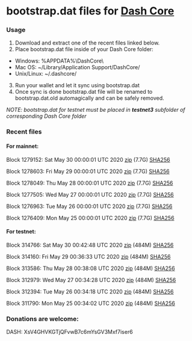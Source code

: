 # bootstrap.dat files for [Dash Core](https://github.com/dashpay/dash)

### Usage

1. Download and extract one of the recent files linked below.
2. Place bootstrap.dat file inside of your Dash Core folder:
 - Windows: %APPDATA%\DashCore\
 - Mac OS: ~/Library/Application Support/DashCore/
 - Unix/Linux: ~/.dashcore/
3. Run your wallet and let it sync using bootstrap.dat
4. Once sync is done bootstrap.dat file will be renamed to bootstrap.dat.old automagically and can be safely removed.

_NOTE: bootstrap.dat for testnet must be placed in **testnet3** subfolder of corresponding Dash Core folder_

### Recent files

#### For mainnet:

Block 1279152: Sat May 30 00:00:01 UTC 2020 [zip](https://dash-bootstrap.ams3.digitaloceanspaces.com/mainnet/2020-05-30/bootstrap.dat.zip) (7.7G) [SHA256](https://dash-bootstrap.ams3.digitaloceanspaces.com/mainnet/2020-05-30/sha256.txt)

Block 1278603: Fri May 29 00:00:01 UTC 2020 [zip](https://dash-bootstrap.ams3.digitaloceanspaces.com/mainnet/2020-05-29/bootstrap.dat.zip) (7.7G) [SHA256](https://dash-bootstrap.ams3.digitaloceanspaces.com/mainnet/2020-05-29/sha256.txt)

Block 1278049: Thu May 28 00:00:01 UTC 2020 [zip](https://dash-bootstrap.ams3.digitaloceanspaces.com/mainnet/2020-05-28/bootstrap.dat.zip) (7.7G) [SHA256](https://dash-bootstrap.ams3.digitaloceanspaces.com/mainnet/2020-05-28/sha256.txt)

Block 1277505: Wed May 27 00:00:01 UTC 2020 [zip](https://dash-bootstrap.ams3.digitaloceanspaces.com/mainnet/2020-05-27/bootstrap.dat.zip) (7.7G) [SHA256](https://dash-bootstrap.ams3.digitaloceanspaces.com/mainnet/2020-05-27/sha256.txt)

Block 1276963: Tue May 26 00:00:01 UTC 2020 [zip](https://dash-bootstrap.ams3.digitaloceanspaces.com/mainnet/2020-05-26/bootstrap.dat.zip) (7.7G) [SHA256](https://dash-bootstrap.ams3.digitaloceanspaces.com/mainnet/2020-05-26/sha256.txt)

Block 1276409: Mon May 25 00:00:01 UTC 2020 [zip](https://dash-bootstrap.ams3.digitaloceanspaces.com/mainnet/2020-05-25/bootstrap.dat.zip) (7.7G) [SHA256](https://dash-bootstrap.ams3.digitaloceanspaces.com/mainnet/2020-05-25/sha256.txt)


#### For testnet:

Block 314766: Sat May 30 00:42:48 UTC 2020 [zip](https://dash-bootstrap.ams3.digitaloceanspaces.com/testnet/2020-05-30/bootstrap.dat.zip) (484M) [SHA256](https://dash-bootstrap.ams3.digitaloceanspaces.com/testnet/2020-05-30/sha256.txt)

Block 314160: Fri May 29 00:36:33 UTC 2020 [zip](https://dash-bootstrap.ams3.digitaloceanspaces.com/testnet/2020-05-29/bootstrap.dat.zip) (484M) [SHA256](https://dash-bootstrap.ams3.digitaloceanspaces.com/testnet/2020-05-29/sha256.txt)

Block 313586: Thu May 28 00:38:08 UTC 2020 [zip](https://dash-bootstrap.ams3.digitaloceanspaces.com/testnet/2020-05-28/bootstrap.dat.zip) (484M) [SHA256](https://dash-bootstrap.ams3.digitaloceanspaces.com/testnet/2020-05-28/sha256.txt)

Block 312979: Wed May 27 00:34:28 UTC 2020 [zip](https://dash-bootstrap.ams3.digitaloceanspaces.com/testnet/2020-05-27/bootstrap.dat.zip) (484M) [SHA256](https://dash-bootstrap.ams3.digitaloceanspaces.com/testnet/2020-05-27/sha256.txt)

Block 312394: Tue May 26 00:34:18 UTC 2020 [zip](https://dash-bootstrap.ams3.digitaloceanspaces.com/testnet/2020-05-26/bootstrap.dat.zip) (484M) [SHA256](https://dash-bootstrap.ams3.digitaloceanspaces.com/testnet/2020-05-26/sha256.txt)

Block 311790: Mon May 25 00:34:02 UTC 2020 [zip](https://dash-bootstrap.ams3.digitaloceanspaces.com/testnet/2020-05-25/bootstrap.dat.zip) (484M) [SHA256](https://dash-bootstrap.ams3.digitaloceanspaces.com/testnet/2020-05-25/sha256.txt)


### Donations are welcome:

DASH: XsV4GHVKGTjQFvwB7c6mYsGV3Mxf7iser6
